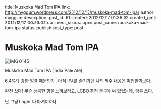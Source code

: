 title: Muskoka Mad Tom IPA
link: http://myggum.wordpress.com/2012/12/17/muskoka-mad-tom-ipa/
author: myggum
description: 
post_id: 61
created: 2012/12/17 01:36:02
created_gmt: 2012/12/17 06:36:02
comment_status: open
post_name: muskoka-mad-tom-ipa
status: publish
post_type: post

# Muskoka Mad Tom IPA

![IMG 0145](http://myggum.files.wordpress.com/2012/12/img_0145.jpg)

Muskoka Mad Tom IPA (India Pale Ale)

6.4%의 강한 알콜 때문인가.. 아직 IPA를 즐기기엔 나의 맥주 내공은 미천한가보다.

완전 쓰다! 무슨 상큼한 향을 느껴보라고, LCBO 추천 문구에 써 있었는데, 암튼 쓰다.

난 그냥 Lager 나 마셔야하나.